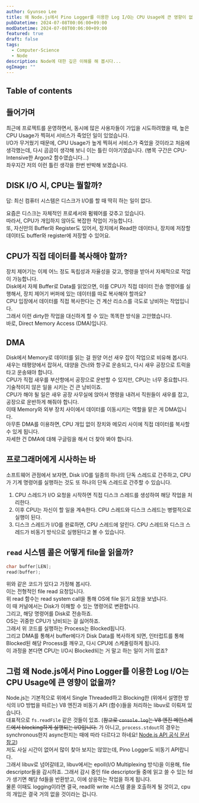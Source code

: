 ```yaml
---
author: Gyunseo Lee
title: 왜 Node.js에서 Pino Logger를 이용한 Log I/O는 CPU Usage에 큰 영향이 없을까?
pubDatetime: 2024-07-08T00:06:00+09:00
modDatetime: 2024-07-08T00:06:00+09:00
featured: true
draft: false
tags:
  - Computer-Science
  - Node
description: Node에 대한 깊은 이해를 해 봅시다...
ogImage: ""
---
```


## Table of contents

## 들어가며

최근에 프로젝트를 운영하면서, 동시에 많은 사용자들이 가입을 시도하려했을 때, 높은 CPU Usage가 찍혀서 서비스가 죽었던 일이 있었습니다.  
I/O가 무거웠기 때문에, CPU Usage가 높게 찍혀서 서비스가 죽었을 것이라고 처음에 생각했는데, 다시 곰곰이 생각해 보니 이는 틀린 이야기였습니다. (병목 구간은 CPU-Intensive한 Argon2 함수였습니다...)  
좌우지간 저의 이런 틀린 생각을 한번 반박해 보겠습니다.

## DISK I/O 시, CPU는 뭘할까?

답: 최신 컴퓨터 시스템은 디스크가 I/O를 할 때 딱히 하는 일이 없다.

요즘은 디스크는 자체적인 프로세서와 펌웨어를 갖추고 있습니다.  
따라서, CPU가 개입하지 않아도 복잡한 작업이 가능합니다.  
또, 자신만의 Buffer와 Register도 있어서, 장치에서 Read한 데이터나, 장치에 저장할 데이터도 buffer와 register에 저장할 수 있어요.

## CPU가 직접 데이터를 복사해야 할까?

장치 제어기는 이제 어느 정도 독립성과 자율성을 갖고, 명령을 받아서 자체적으로 작업이 가능합니다.  
Disk에서 자체 Buffer로 Data를 읽었으면, 이를 CPU가 직접 데이터 전송 명령어를 실행해서, 장치 제어기 버퍼에 있는 데이터를 따로 복사해야 할까요?  
CPU 입장에서 데이터를 직접 복사한다는 건 계산 리소스를 극도로 낭비하는 작업입니다.  
그래서 이런 dirty한 작업을 대신하게 할 수 있는 똑똑한 방식을 고안했습니다.  
바로, Direct Memory Access (DMA)입니다.

## DMA

Disk에서 Memory로 데이터를 읽는 걸 원양 어선 새우 잡이 작업으로 비유해 봅시다.  
새우는 태평양에서 잡혀서, 대양을 건너와 항구로 운송되고, 다시 새우 공장으로 트럭을 타고 운송돼야 합니다.  
CPU가 직접 새우를 부산항에서 공장으로 운반할 수 있지만, CPU는 너무 중요합니다.  
기술적이지 않은 일을 시키는 건 큰 낭비이죠.  
CPU가 해야 될 일은 새우 공장 사무실에 앉아서 명령을 내려서 직원들이 새우를 잡고, 공장으로 운반하게 해줘야 합니다.  
이때 Memory와 외부 장치 사이에서 데이터를 이동시키는 역할을 맡은 게 DMA입니다.  
아무튼 DMA를 이용하면, CPU 개입 없이 장치와 메모리 사이에 직접 데이터를 복사할 수 있게 됩니다.  
자세한 건 DMA에 대해 구글링을 해서 더 찾아 봐야 합니다.

## 프로그래머에게 시사하는 바

소프트웨어 관점에서 보자면, Disk I/O를 일종의 하나의 단독 스레드로 간주하고, CPU가 기계 명령어를 실행하는 것도 또 하나의 단독 스레드로 간주할 수 있습니다.

1. CPU 스레드가 I/O 요청을 시작하면 직접 디스크 스레드를 생성하여 해당 작업을 처리한다.
2. 이후 CPU는 자신이 할 일을 계속한다. CPU 스레드와 디스크 스레드는 병렬적으로 실행이 된다.
3. 디스크 스레드가 I/O를 완료하면, CPU 스레드에 알린다.
   CPU 스레드와 디스크 스레드가 비동기 방식으로 실행된다고 볼 수 있습니다.

## `read` 시스템 콜은 어떻게 file을 읽을까?

```c
char buffer[LEN];
read(buffer);
```

위와 같은 코드가 있다고 가정해 봅시다.  
이는 전형적인 file read 요청입니다.  
위 read 함수는 read system call을 통해 OS에 file 읽기 요청을 보냅니다.  
이 때 커널에서는 Disk가 이해할 수 있는 명령어로 변환합니다.  
그리고, 해당 명령어를 Disk로 전송하죠.  
OS는 귀중한 CPU가 낭비되는 걸 싫어하죠.  
그래서 위 코드를 실행하는 Process는 Blocked됩니다.  
그리고 DMA를 통해서 buffer에다가 Disk Data를 복사하게 되면, 인터럽트를 통해 Blocked된 해당 Process를 깨우고, 다시 CPU에 스케줄링하게 됩니다.  
이 과정을 본다면 CPU는 I/O시 Blocked되는 거 말고 하는 일이 거의 없죠?

## 그럼 왜 Node.js에서 Pino Logger를 이용한 Log I/O는 CPU Usage에 큰 영향이 없을까?

Node.js는 기본적으로 위에서 Single Threaded하고 Blocking한 (위에서 설명한 방식의 I/O 방법을 따르는) V8 엔진과 비동기 API (함수)들을 처리하는 libuv로 이뤄져 있습니다.  
대표적으로 `fs.readFile` 같은 것들이 있죠. (~~참고로 `console.log`는 V8 엔진 메인스레드에서 blocking하게 실행되는 I/O입니다.~~ 가 아니고, `process.stdout`의 경우는 synchronous한지 async한지는 때에 따라 다르다고 하네요! [Node.js API 공식 문서 참고](https://nodejs.org/api/process.html#a-note-on-process-io))  
저도 사실 시간이 없어서 많이 찾아 보지는 않았는데, Pino Logger도 비동기 API랍니다.  
그래서 libuv로 넘어갈테고, libuv에서는 epoll(I/O Multiplexing 방식)을 이용해, file descriptor들을 감시하죠.
그래서 감시 중인 file descriptor들 중에 읽고 쓸 수 있는 fd가 생기면 해당 fd들을 반환받고, 이에 상응하는 작업을 하게 됩니다.  
물론 이때도 logging이라면 결국, read와 write 시스템 콜을 호출하게 될 것이고, cpu의 개입은 결국 거의 없을 것이라는 겁니다.
